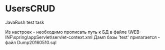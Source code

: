 # UsersCRUD
JavaRush test task

Из настроек - необходимо прописать путь к БД в файле \WEB-INF\spring\appServlet\servlet-context.xml 
Дамп базы 'test' прилагается - файл Dump20160510.sql
